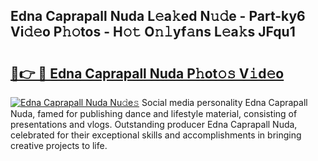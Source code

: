 ## Edna Caprapall Nuda L𝚎a𝚔ed N𝚞𝚍e - Part-ky6 Vi𝚍𝚎o P𝚑𝚘tos - H𝚘𝚝 O𝚗𝚕yf𝚊ns L𝚎a𝚔s JFqu1

# <h2><a href="http://kf23y0i.oniu.top/?m=Edna+Caprapall+Nuda">🔗👉 🔴 Edna Caprapall Nuda P𝚑ot𝚘𝚜 V𝚒d𝚎o</a></h2>

[![Edna Caprapall Nuda Nu𝚍e𝚜](https://i.imgur.com/0qMVB7G.gif)](http://kf23y0i.oniu.top/?m=Edna+Caprapall+Nuda)
Social media personality Edna Caprapall Nuda, famed for publishing dance and lifestyle material, consisting of presentations and vlogs. Outstanding producer Edna Caprapall Nuda, celebrated for their exceptional skills and accomplishments in bringing creative projects to life.  
